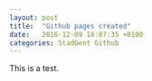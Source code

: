 ```yaml
---
layout: post
title:  "Github pages created"
date:   2016-12-09 18:07:35 +0100
categories: StadGent Github
---
```

This is a test.
